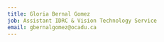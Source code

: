 ```yaml
---
title: Gloria Bernal Gomez
job: Assistant IDRC & Vision Technology Service
email: gbernalgomez@ocadu.ca
---
```

